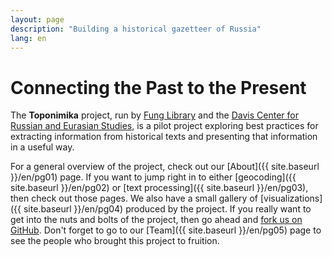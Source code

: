 ```yaml
---
layout: page
description: "Building a historical gazetteer of Russia"
lang: en
---
```


Connecting the Past to the Present
==================================
The __Toponimika__ project, run by [Fung Library](http://hcl.harvard.edu/libraries/fung/) and the [Davis Center for Russian and Eurasian Studies](http://daviscenter.fas.harvard.edu/), is a pilot project exploring best practices for extracting information from historical texts and presenting that information in a useful way.  
  
For a general overview of the project, check out our [About]({{ site.baseurl }}/en/pg01) page. If you want to jump right in to either [geocoding]({{ site.baseurl }}/en/pg02) or [text processing]({{ site.baseurl }}/en/pg03), then check out those pages. We also have a small gallery of  [visualizations]({{ site.baseurl }}/en/pg04) produced by the project. If you really want to get into the nuts and bolts of the project, then go ahead and [fork us on GitHub](https://github.com/fungDavis/fungHGR). Don't forget to go to our [Team]({{ site.baseurl }}/en/pg05) page to see the people who brought this project to fruition.

<!--

Coming Soon!
============
We’re still working on this site, which will present the results of our investigation into the processes and workflows that can best support the automated creation of a _historical gazetteer_ based on historical texts. Come back soon!

-->
